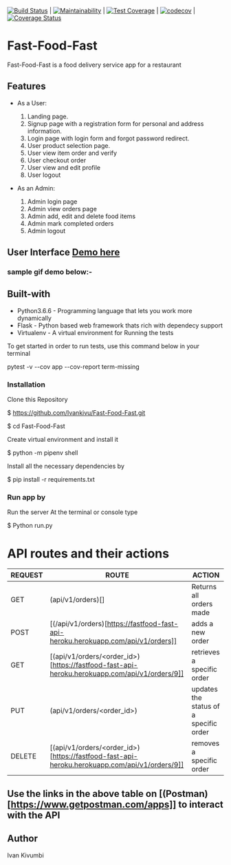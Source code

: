 [![Build Status](https://travis-ci.org/Ivankivu/Fast-Food-Fast.svg?branch=getallorders)](https://travis-ci.org/Ivankivu/Fast-Food-Fast) | [![Maintainability](https://api.codeclimate.com/v1/badges/5ce73e662ec9328c1345/maintainability)](https://codeclimate.com/github/Ivankivu/Fast-Food-Fast/maintainability) | [![Test Coverage](https://api.codeclimate.com/v1/badges/5ce73e662ec9328c1345/test_coverage)](https://codeclimate.com/github/Ivankivu/Fast-Food-Fast/test_coverage) | [![codecov](https://codecov.io/gh/Ivankivu/Fast-Food-Fast/branch/getallorders/graph/badge.svg)](https://codecov.io/gh/Ivankivu/Fast-Food-Fast) | [![Coverage Status](https://coveralls.io/repos/github/Ivankivu/Fast-Food-Fast/badge.svg?branch=getallorders)](https://coveralls.io/github/Ivankivu/Fast-Food-Fast?branch=getallorders)

# Fast-Food-Fast

Fast-Food-Fast is a food delivery service app for a restaurant

## Features

* As a User:
    1. Landing page.
    2. Signup page with a registration form for personal and address information.
    3. Login page with login form and forgot password redirect.
    4. User product selection page.
    5. User view item order and verify
    6. User checkout order
    7. User view and edit profile
    8. User logout

* As an Admin:
    1. Admin login page
    2. Admin view orders page
    3. Admin add, edit and delete food items
    4. Admin mark completed orders
    5. Admin logout

## User Interface [Demo here](https://ivankivu.github.io/Fast-Food-Fast/UI)

### sample gif demo below:-


## Built-with

* Python3.6.6 - Programming language that lets you work more dynamically
* Flask - Python based web framework thats rich with dependecy support
* Virtualenv - A virtual environment for Running the tests

To get started in order to run tests, use this command below in your terminal

pytest -v --cov app --cov-report term-missing

### Installation

Clone this Repository

$ https://github.com/Ivankivu/Fast-Food-Fast.git

$ cd Fast-Food-Fast

Create virtual environment and install it

$ python -m pipenv shell

Install all the necessary dependencies by

$ pip install -r requirements.txt

### Run app by

Run the server At the terminal or console type

$ Python run.py

# API routes and their actions

| REQUEST | ROUTE | ACTION |
| ------- | ----- | ------------- |
| GET | (api/v1/orders)[] | Returns all orders made |
| POST | [(/api/v1/orders)[https://fastfood-fast-api-heroku.herokuapp.com/api/v1/orders]] | adds a new  order|
| GET | [(api/v1/orders/&lt;order_id&gt;)[https://fastfood-fast-api-heroku.herokuapp.com/api/v1/orders/9]] | retrieves a specific order |
| PUT | (api/v1/orders/&lt;order_id&gt;) | updates the status of a specific order |
| DELETE| [(api/v1/orders/&lt;order_id&gt;)[https://fastfood-fast-api-heroku.herokuapp.com/api/v1/orders/9]]| removes a specific order |

## Use the links in the above table on [(Postman)[https://www.getpostman.com/apps]] to interact with the API

## Author

Ivan Kivumbi
